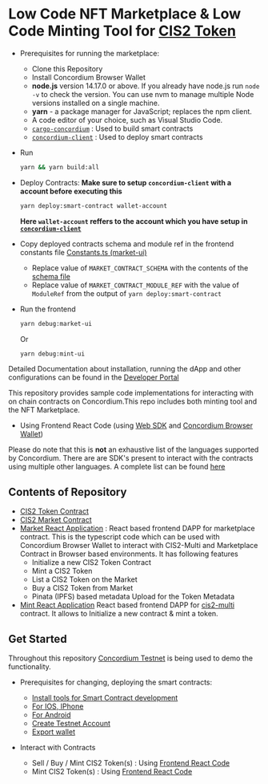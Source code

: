 # Low Code NFT Marketplace & Low Code Minting Tool for [CIS2 Token](https://proposals.concordium.software/CIS/cis-2.html)

-   Prerequisites for running the marketplace:

    -   Clone this Repository
    -   Install Concordium Browser Wallet
    -   **node.js** version 14.17.0 or above. If you already have node.js run `node -v` to check the version. You can use nvm to manage multiple Node versions installed on a single machine.
    -   **yarn** - a package manager for JavaScript; replaces the npm client.
    -   A code editor of your choice, such as Visual Studio Code.
    -   [`cargo-concordium`](https://developer.concordium.software/en/mainnet/smart-contracts/guides/setup-tools.html) : Used to build smart contracts
    -   [`concordium-client`](https://developer.concordium.software/en/mainnet/net/references/concordium-client.html) : Used to deploy smart contracts

-   Run

    ```bash
    yarn && yarn build:all
    ```

-   Deploy Contracts: **Make sure to setup `concordium-client` with a account before executing this**

    ```bash
    yarn deploy:smart-contract wallet-account
    ```

    **Here `wallet-account` reffers to the account which you have setup in [`concordium-client`](https://developer.concordium.software/en/mainnet/net/references/concordium-client.html)**

-   Copy deployed contracts schema and module ref in the frontend constants file [Constants.ts (market-ui)](./market-ui/src/Constants.ts)

    -   Replace value of `MARKET_CONTRACT_SCHEMA` with the contents of the [schema file](./cis2-market/schema_base64.txt)
    -   Replace value of `MARKET_CONTRACT_MODULE_REF` with the value of `ModuleRef` from the output of `yarn deploy:smart-contract`

-   Run the frontend

    ```bash
    yarn debug:market-ui
    ```

    Or

    ```bash
    yarn debug:mint-ui
    ```

Detailed Documentation about installation, running the dApp and other configurations can be found in the [Developer Portal](https://developer.concordium.software/en/mainnet/net/guides/low-code-nft-marketplace/introduction.html)

This repository provides sample code implementations for interacting with on chain contracts on Concordium.This repo includes both minting tool and the NFT Marketplace.

-   Using Frontend React Code (using [Web SDK](https://github.com/Concordium/concordium-node-sdk-js/tree/main/packages/web) and [Concordium Browser Wallet](https://chrome.google.com/webstore/detail/concordium-wallet/mnnkpffndmickbiakofclnpoiajlegmg?hl=en-US))

Please do note that this is **not** an exhaustive list of the languages supported by Concordium.
There are are SDK's present to interact with the contracts using multiple other languages. A complete list can be found [here](https://developer.concordium.software/en/mainnet/net/guides/sdks-apis.html)

## Contents of Repository

-   [CIS2 Token Contract](./cis2-multi/README.md)
-   [CIS2 Market Contract](./cis2-multi/README.md)
-   [Market React Application](./market-ui/README.md) :
    React based frontend DAPP for marketplace contract. This is the typescript code which can be used with Concordium Browser Wallet to interact with CIS2-Multi and Marketplace Contract in Browser based environments. It has following features
    -   Initialize a new CIS2 Token Contract
    -   Mint a CIS2 Token
    -   List a CIS2 Token on the Market
    -   Buy a CIS2 Token from Market
    -   Pinata (IPFS) based metadata Upload for the Token Metadata
-   [Mint React Application](./mint-ui/README.md)
    React based frontend DAPP for [cis2-multi](./cis2-multi/src/lib.rs) contract. It allows to Initialize a new contract & mint a token.

## Get Started

Throughout this repository [Concordium Testnet](https://testnet.ccdscan.io/) is being used to demo the functionality.

-   Prerequisites for changing, deploying the smart contracts:

    -   [Install tools for Smart Contract development](https://developer.concordium.software/en/mainnet/smart-contracts/guides/setup-tools.html#setup-tools)
    -   [For IOS, IPhone](https://developer.concordium.software/en/mainnet/net/installation/downloads-testnet.html#ios)
    -   [For Android](https://developer.concordium.software/en/mainnet/net/installation/downloads-testnet.html#android)
    -   [Create Testnet Account](https://developer.concordium.software/en/mainnet/net/guides/create-account.html)
    -   [Export wallet](https://developer.concordium.software/en/mainnet/net/guides/export-import.html#export-import)

-   Interact with Contracts
    -   Sell / Buy / Mint CIS2 Token(s) : Using [Frontend React Code](./market-ui/README.md)
    -   Mint CIS2 Token(s) : Using [Frontend React Code](./mint-ui/README.md)
